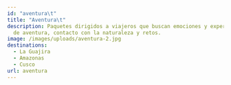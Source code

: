 ```yaml
---
id: "aventura\t"
title: "Aventura\t"
description: Paquetes dirigidos a viajeros que buscan emociones y experiencias
  de aventura, contacto con la naturaleza y retos.
image: /images/uploads/aventura-2.jpg
destinations:
  - La Guajira
  - Amazonas
  - Cusco
url: aventura
---
```


